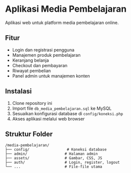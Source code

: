 # Aplikasi Media Pembelajaran

Aplikasi web untuk platform media pembelajaran online.

## Fitur

- Login dan registrasi pengguna
- Manajemen produk pembelajaran
- Keranjang belanja
- Checkout dan pembayaran
- Riwayat pembelian
- Panel admin untuk manajemen konten

## Instalasi

1. Clone repository ini
2. Import file `db_media_pembelajaran.sql` ke MySQL
3. Sesuaikan konfigurasi database di `config/koneksi.php`
4. Akses aplikasi melalui web browser

## Struktur Folder

```plaintext
/media-pembelajaran/
├── config/                 # Koneksi database
├── admin/                 # Halaman admin
├── assets/                # Gambar, CSS, JS
├── auth/                  # Login, register, logout
└── ...                    # File-file utama